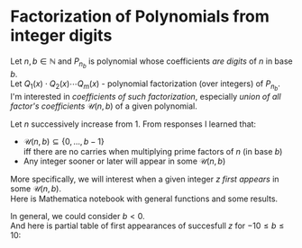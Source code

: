 # Factorization of Polynomials from integer digits

Let $n,b\in\mathbb{N}$ and $P_{n_b}$ is polynomial whose coefficients *are digits* of $n$ in base $b$.  
Let $Q_{1}(x) \cdot Q_{2}(x) \cdots Q_{m}(x)$ - polynomial factorization (over integers) of $P_{n_b}$.  
I'm interested in *coefficients of such factorization*, especially *union of all factor's coefficients* $\mathcal{U}(n,b)$ of a given polynomial.  

Let $n$ successively increase from $1$. 
From  responses I learned that: 
 - $\mathcal{U}(n,b) \subseteq \{0, \dots, b-1\}$   
 iff there are no carries when multiplying prime factors of $n$ (in base $b$)
 - Any  integer  sooner or later will appear in some $\mathcal{U}(n,b)$

More specifically, we will interest when a given integer $z$ *first appears* in some $\mathcal{U}(n,b)$.  
Here is Mathematica notebook with general functions and some results.  

In general, we could consider $b<0$.  
And here is partial table of first appearances of succesfull $z$ for $-10 \leq b \leq 10$:  

 
